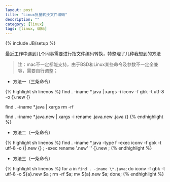 ```yaml
---
layout: post
title: "Linux批量转换文件编码"
description: ""
category: [linux]
tags: [linux, 编码]
---
```

{% include JB/setup %}

最近工作中遇到几个同事需要进行指文件编码转换，特整理了几种我想到的方法

> 注：mac不一定都能支持，由于BSD和Linux某些命令及参数不一定全兼容，需要自行调整；

- 方法一（三条命令）

{% highlight sh linenos %}
find . -iname \*.java | xargs -i iconv -f gbk -t utf-8 -o {}.new {}

find . -iname \*.java | xargs rm -rf

find . -iname \*.java.new | xargs -i rename .java.new .java {}
{% endhighlight %}

-  方法二（一条命令）

{% highlight sh linenos %}
find . -iname \*.java -type f -exec iconv -f gbk -t utf-8 -o {}.new {} \; -exec rename '.new' '' {}.new \;
{% endhighlight %}

- 方法三（一条命令）

{% highlight sh linenos %}
for a in `find . -iname \*.java`; do iconv -f gbk -t utf-8 -o ${a}.new $a ;  rm -rf $a; mv ${a}.new $a;  done;
{% endhighlight %}
